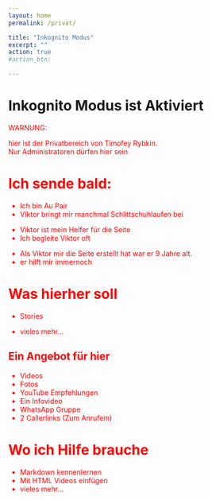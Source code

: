 ```yaml
---
layout: home
permalink: /privat/

title: "Inkognito Modus"
excerpt: ""
action: true
#action_btn:

---
```


# Inkognito Modus ist Aktiviert
<div style="color:red;">
  WARNUNG:


  hier ist der Privatbereich von Timofey Rybkin.\
  Nur Administratoren dürfen hier sein

# Ich sende bald:
- Ich bin Au Pair
- Viktor bringt mir manchmal Schlittschuhlaufen bei
* Viktor ist mein Helfer für die Seite
* Ich begleite Viktor oft
+ Als Viktor mir die Seite erstellt hat war er 9 Jahre alt.
+ er hilft mir immernoch

# Was hierher soll
- Stories
+ vieles mehr...

## Ein Angebot für hier
+ Videos
+ Fotos
+ YouTube Empfehlungen
+ Ein Infovideo
+ WhatsApp Gruppe
+ 2 Callerlinks (Zum Anrufem)

# Wo ich Hilfe brauche
+ Markdown kennenlernen
+ Mit HTML Videos einfügen
+ vieles mehr...
